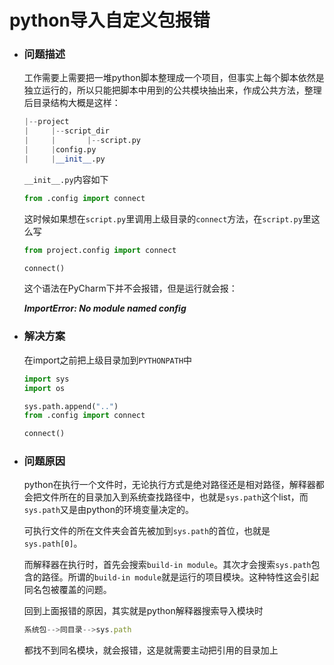 # python导入自定义包报错

* ### 问题描述

  工作需要上需要把一堆python脚本整理成一个项目，但事实上每个脚本依然是独立运行的，所以只能把脚本中用到的公共模块抽出来，作成公共方法，整理后目录结构大概是这样：

  ```python
  |--project
  |		|--script_dir
  |		|		|--script.py
  |		|config.py
  |		|__init__.py
  ```

  `__init__.py`内容如下

  ```python
  from .config import connect
  ```

  这时候如果想在`script.py`里调用上级目录的`connect`方法，在`script.py`里这么写

  ```python
  from project.config import connect
  
  connect()
  ```

  这个语法在PyCharm下并不会报错，但是运行就会报： 

  ***ImportError: No module named config*** 

* ### 解决方案

  在import之前把上级目录加到`PYTHONPATH`中
  
  ```python
  import sys
  import os

  sys.path.append("..")
  from .config import connect

  connect()
  ```

* ### 问题原因

  python在执行一个文件时，无论执行方式是绝对路径还是相对路径，解释器都会把文件所在的目录加入到系统查找路径中，也就是`sys.path`这个list，而`sys.path`又是由python的环境变量决定的。

  可执行文件的所在文件夹会首先被加到`sys.path`的首位，也就是`sys.path[0]`。

  而解释器在执行时，首先会搜索`build-in module`。其次才会搜索`sys.path`包含的路径。所谓的`build-in module`就是运行的项目模块。这种特性这会引起同名包被覆盖的问题。

  回到上面报错的原因，其实就是python解释器搜索导入模块时

  ```js
  系统包-->同目录-->sys.path
  ```

  都找不到同名模块，就会报错，这是就需要主动把引用的目录加上

  

  

